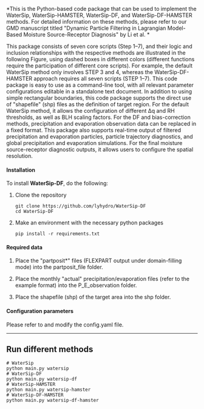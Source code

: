 *This is the Python-based code package that can be used to implement the WaterSip, WaterSip-HAMSTER, WaterSip-DF, and WaterSip-DF-HAMSTER methods. For detailed information on these methods, please refer to our GMD manuscript titled "Dynamic Particle Filtering in Lagrangian Model-Based Moisture Source-Receptor Diagnosis" by Li et al. *

This package consists of seven core scripts (Step 1–7), and their logic and inclusion relationships with the respective methods are illustrated in the following Figure, using dashed boxes in different colors (different functions require the participation of different core scripts). For example, the default WaterSip method only involves STEP 3 and 4, whereas the WaterSip-DF-HAMSTER approach requires all seven scripts (STEP 1–7). This code package is easy to use as a command-line tool, with all relevant parameter configurations editable in a standalone text document. In addition to using simple rectangular boundaries, this code package supports the direct use of "shapefile" (shp) files as the definition of target region. For the default WaterSip method, it allows the configuration of different Δq and RH thresholds, as well as BLH scaling factors. For the DF and bias-correction methods, precipitation and evaporation observation data can be replaced in a fixed format. This package also supports real-time output of filtered precipitation and evaporation particles, particle trajectory diagnostics, and global precipitation and evaporation simulations. For the final moisture source-receptor diagnostic outputs, it allows users to configure the spatial resolution.



#### Installation

To install **WaterSip-DF**, do the following:

1. Clone the repository

   ```shell
   git clone https://github.com/lyhydro/WaterSip-DF
   cd WaterSip-DF
   ```


2. Make an environment with the necessary python packages

   ```shell
   pip install -r requirements.txt
   ```


#### Required data

1. Place the "partposit*" files (FLEXPART output under domain-filling mode) into the partposit_file folder.

2. Place the monthly "actual" precipitation/evaporation files (refer to the example format) into the P_E_observation folder.

3. Place the shapefile (shp) of the target area into the shp folder.


#### Configuration parameters

Please refer to and modify the config.yaml file.



------

## Run different methods


```shell
# WaterSip
python main.py watersip
# WaterSip-DF
python main.py watersip-df
# WaterSip-HAMSTER
python main.py watersip-hamster
# WaterSip-DF-HAMSTER
python main.py watersip-df-hamster
```










